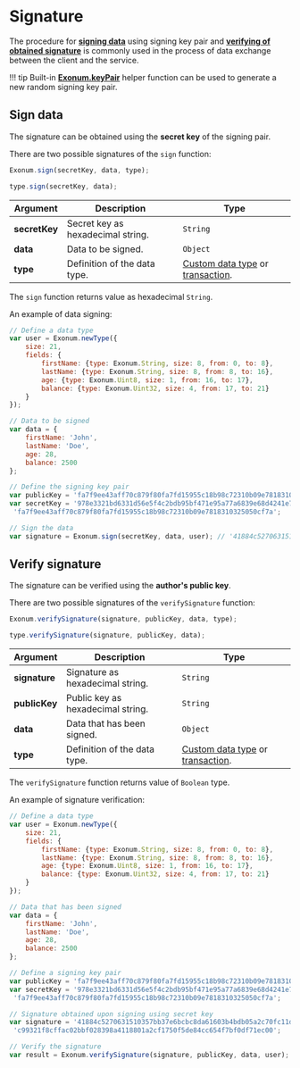 # Signature

The procedure for [**signing data**](#sign-data) using signing key pair and [**verifying of obtained signature**](#verify-signature) is commonly used
in the process of data exchange between the client and the service.  

!!! tip
    Built-in [**Exonum.keyPair**](helpers/#generate-key-pair) helper function can be used to generate
    a new random signing key pair.

## Sign data

The signature can be obtained using the **secret key** of the signing pair.

There are two possible signatures of the `sign` function:

```javascript
Exonum.sign(secretKey, data, type);
```

```javascript
type.sign(secretKey, data);
```

| Argument | Description | Type |
|---|---|---|
| **secretKey** | Secret key as hexadecimal string. | `String` |
| **data** | Data to be signed. | `Object` |
| **type** | Definition of the data type. | [Custom data type](data-types/#define-data-type) or [transaction](transactions/#define-transaction). |

The `sign` function returns value as hexadecimal `String`.

An example of data signing:

```javascript
// Define a data type
var user = Exonum.newType({
    size: 21,
    fields: {
        firstName: {type: Exonum.String, size: 8, from: 0, to: 8},
        lastName: {type: Exonum.String, size: 8, from: 8, to: 16},
        age: {type: Exonum.Uint8, size: 1, from: 16, to: 17},
        balance: {type: Exonum.Uint32, size: 4, from: 17, to: 21}
    }
});

// Data to be signed
var data = {
    firstName: 'John',
    lastName: 'Doe',
    age: 28,
    balance: 2500
};

// Define the signing key pair 
var publicKey = 'fa7f9ee43aff70c879f80fa7fd15955c18b98c72310b09e7818310325050cf7a';
var secretKey = '978e3321bd6331d56e5f4c2bdb95bf471e95a77a6839e68d4241e7b0932ebe2b' +
 'fa7f9ee43aff70c879f80fa7fd15955c18b98c72310b09e7818310325050cf7a';

// Sign the data
var signature = Exonum.sign(secretKey, data, user); // '41884c5270631510357bb37e6bcbc8da61603b4bdb05a2c70fc11d6624792e07c99321f8cffac02bbf028398a4118801a2cf1750f5de84cc654f7bf0df71ec00'
```

## Verify signature

The signature can be verified using the **author's public key**.

There are two possible signatures of the `verifySignature` function:

```javascript
Exonum.verifySignature(signature, publicKey, data, type);
```

```javascript
type.verifySignature(signature, publicKey, data);
```

| Argument | Description | Type |
|---|---|---|
| **signature** | Signature as hexadecimal string. | `String` |
| **publicKey** | Public key as hexadecimal string. | `String` |
| **data** | Data that has been signed. | `Object` |
| **type** | Definition of the data type. | [Custom data type](data-types/#define-data-type) or [transaction](transactions/#define-transaction). |

The `verifySignature` function returns value of `Boolean` type.

An example of signature verification:

```javascript
// Define a data type
var user = Exonum.newType({
    size: 21,
    fields: {
        firstName: {type: Exonum.String, size: 8, from: 0, to: 8},
        lastName: {type: Exonum.String, size: 8, from: 8, to: 16},
        age: {type: Exonum.Uint8, size: 1, from: 16, to: 17},
        balance: {type: Exonum.Uint32, size: 4, from: 17, to: 21}
    }
});

// Data that has been signed
var data = {
    firstName: 'John',
    lastName: 'Doe',
    age: 28,
    balance: 2500
};

// Define a signing key pair 
var publicKey = 'fa7f9ee43aff70c879f80fa7fd15955c18b98c72310b09e7818310325050cf7a';
var secretKey = '978e3321bd6331d56e5f4c2bdb95bf471e95a77a6839e68d4241e7b0932ebe2b' +
 'fa7f9ee43aff70c879f80fa7fd15955c18b98c72310b09e7818310325050cf7a';

// Signature obtained upon signing using secret key
var signature = '41884c5270631510357bb37e6bcbc8da61603b4bdb05a2c70fc11d6624792e07' +
 'c99321f8cffac02bbf028398a4118801a2cf1750f5de84cc654f7bf0df71ec00';

// Verify the signature
var result = Exonum.verifySignature(signature, publicKey, data, user); // true
```
